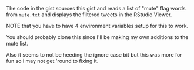 The code in the gist sources this gist and reads a list of "mute" flag words from `mute.txt` and displays the filtered tweets in the RStudio Viewer.

NOTE that you have to have 4 environment variables setup for this to work.

You should probably clone this since I'll be making my own additions to the mute list.

Also it seems to not be heeding the ignore case bit but this was more for fun so i may not get 'round to fixing it.